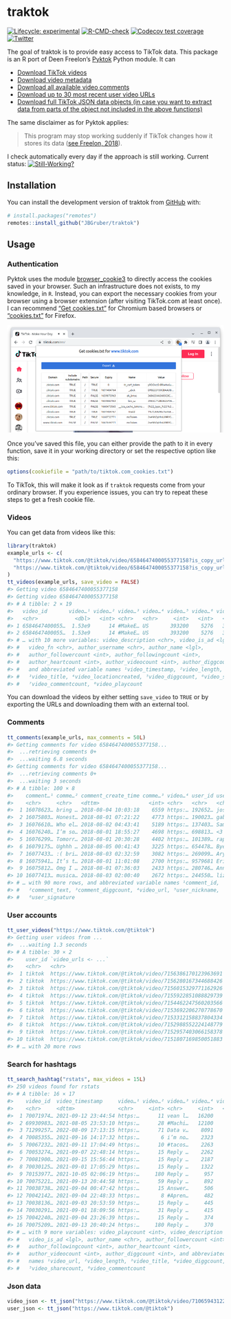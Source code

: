 
<!-- README.md is generated from README.Rmd. Please edit that file -->

# traktok

<!-- badges: start -->

[![Lifecycle:
experimental](https://img.shields.io/badge/lifecycle-experimental-orange.svg)](https://lifecycle.r-lib.org/articles/stages.html#experimental)
[![R-CMD-check](https://github.com/JBGruber/traktok/actions/workflows/R-CMD-check.yaml/badge.svg)](https://github.com/JBGruber/traktok/actions/workflows/R-CMD-check.yaml)
[![Codecov test
coverage](https://codecov.io/gh/JBGruber/traktok/branch/main/graph/badge.svg)](https://codecov.io/gh/JBGruber/traktok?branch=main)
[![Twitter](https://img.shields.io/twitter/url/https/twitter.com/JohannesBGruber.svg?style=social&label=Follow%20%40JohannesBGruber)](https://twitter.com/JohannesBGruber)
<!-- badges: end -->

The goal of traktok is to provide easy access to TikTok data. This
package is an R port of Deen Freelon’s
[Pyktok](https://github.com/dfreelon/pyktok) Python module. It can

- [Download TikTok videos](#videos)
- [Download video metadata](#videos)
- [Download all available video comments](#comments)
- [Download up to 30 most recent user video URLs](#user-accounts)
- [Download full TikTok JSON data objects (in case you want to extract
  data from parts of the object not included in the above
  functions)](#json-data)

The same disclaimer as for Pyktok applies:

> This program may stop working suddenly if TikTok changes how it stores
> its data ([see Freelon,
> 2018](https://osf.io/preprints/socarxiv/56f4q/)).

I check automatically every day if the approach is still working.
Current status:
[![Still-Working?](https://github.com/JBGruber/traktok/actions/workflows/still-working.yaml/badge.svg)](https://github.com/JBGruber/traktok/actions/workflows/still-working.yaml)

## Installation

You can install the development version of traktok from
[GitHub](https://github.com/) with:

``` r
# install.packages("remotes")
remotes::install_github("JBGruber/traktok")
```

## Usage

### Authentication

Pyktok uses the module
[browser_cookie3](https://github.com/borisbabic/browser_cookie3) to
directly access the cookies saved in your browser. Such an
infrastructure does not exists, to my knowledge, in `R`. Instead, you
can export the necessary cookies from your browser using a browser
extension (after visiting TikTok.com at least once). I can recommend
[“Get
cookies.txt”](https://chrome.google.com/webstore/detail/get-cookiestxt/bgaddhkoddajcdgocldbbfleckgcbcid)
for Chromium based browsers or
[“cookies.txt”](https://addons.mozilla.org/en-US/firefox/addon/cookies-txt/)
for Firefox.

![](man/figures/cookies.png)

Once you’ve saved this file, you can either provide the path to it in
every function, save it in your working directory or set the respective
option like this:

``` r
options(cookiefile = "path/to/tiktok.com_cookies.txt")
```

To TikTok, this will make it look as if `traktok` requests come from
your ordinary browser. If you experience issues, you can try to repeat
these steps to get a fresh cookie file.

### Videos

You can get data from videos like this:

``` r
library(traktok)
example_urls <- c(
  "https://www.tiktok.com/@tiktok/video/6584647400055377158?is_copy_url=1&is_from_webapp=v1",
  "https://www.tiktok.com/@tiktok/video/6584647400055377158?is_copy_url=1&is_from_webapp=v1"
)
tt_videos(example_urls, save_video = FALSE)
#> Getting video 6584647400055377158
#> Getting video 6584647400055377158
#> # A tibble: 2 × 19
#>   video_id       video…¹ video…² video…³ video…⁴ video…⁵ video…⁶ video…⁷ video…⁸
#>   <chr>            <dbl>   <int> <chr>   <chr>     <int>   <int>   <int>   <int>
#> 1 6584647400055…  1.53e9      14 #MakeE… US       393200    5276   34000 3500000
#> 2 6584647400055…  1.53e9      14 #MakeE… US       393200    5276   34000 3500000
#> # … with 10 more variables: video_description <chr>, video_is_ad <lgl>,
#> #   video_fn <chr>, author_username <chr>, author_name <lgl>,
#> #   author_followercount <int>, author_followingcount <int>,
#> #   author_heartcount <int>, author_videocount <int>, author_diggcount <int>,
#> #   and abbreviated variable names ¹​video_timestamp, ²​video_length,
#> #   ³​video_title, ⁴​video_locationcreated, ⁵​video_diggcount, ⁶​video_sharecount,
#> #   ⁷​video_commentcount, ⁸​video_playcount
```

You can download the videos by either setting `save_video` to `TRUE` or
by exporting the URLs and downloading them with an external tool.

### Comments

``` r
tt_comments(example_urls, max_comments = 50L)
#> Getting comments for video 6584647400055377158...
#>  ...retrieving comments 0+
#>  ...waiting 6.8 seconds
#> Getting comments for video 6584647400055377158...
#>  ...retrieving comments 0+
#>  ...waiting 3 seconds
#> # A tibble: 100 × 8
#>    comment…¹ comme…² comment_create_time comme…³ video…⁴ user_id user_…⁵ user_…⁶
#>    <chr>     <chr>   <dttm>                <int> <chr>   <chr>   <chr>   <chr>  
#>  1 16078623… bring … 2018-08-04 10:03:18    6559 https:… 192652… josie<3 "15"   
#>  2 16075803… Honest… 2018-08-01 07:21:22    4773 https:… 190023… gabby   ""     
#>  3 16076610… Who el… 2018-08-02 04:43:41    5189 https:… 137403… Sam     "you’r…
#>  4 16076240… I’m so… 2018-08-01 18:55:27    4698 https:… 698813… <3      ""     
#>  5 16076299… Tomorr… 2018-08-01 20:30:28    4402 https:… 101389… rapids… "posti…
#>  6 16079175… Ughhh … 2018-08-05 00:41:43    3225 https:… 654478… Bye     ""     
#>  7 16077433… :( bri… 2018-08-03 02:32:59    3082 https:… 269099… Ary     ""     
#>  8 16075941… It’s t… 2018-08-01 11:01:08    2700 https:… 9579681 Erick … "🇵🇭🇺🇸\…
#>  9 16075812… Omg I … 2018-08-01 07:36:03    2433 https:… 280746… Anneli… "Oh he…
#> 10 16077413… musica… 2018-08-03 02:00:40    2672 https:… 244550… lizzie… "snap …
#> # … with 90 more rows, and abbreviated variable names ¹​comment_id,
#> #   ²​comment_text, ³​comment_diggcount, ⁴​video_url, ⁵​user_nickname,
#> #   ⁶​user_signature
```

### User accounts

``` r
tt_user_videos("https://www.tiktok.com/@tiktok")
#> Getting user videos from ...
#>  ...waiting 1.3 seconds
#> # A tibble: 30 × 2
#>    user_id `video_urls <- ...`                                     
#>    <chr>   <chr>                                                   
#>  1 tiktok  https://www.tiktok.com/@tiktok/video/7156386170123963691
#>  2 tiktok  https://www.tiktok.com/@tiktok/video/7156280167344688426
#>  3 tiktok  https://www.tiktok.com/@tiktok/video/7156015329771162926
#>  4 tiktok  https://www.tiktok.com/@tiktok/video/7155922851088829739
#>  5 tiktok  https://www.tiktok.com/@tiktok/video/7154462247560203566
#>  6 tiktok  https://www.tiktok.com/@tiktok/video/7153692206270778670
#>  7 tiktok  https://www.tiktok.com/@tiktok/video/7153312158837804334
#>  8 tiktok  https://www.tiktok.com/@tiktok/video/7152988552224148779
#>  9 tiktok  https://www.tiktok.com/@tiktok/video/7152957403066158378
#> 10 tiktok  https://www.tiktok.com/@tiktok/video/7151807169850051883
#> # … with 20 more rows
```

### Search for hashtags

``` r
tt_search_hashtag("rstats", max_videos = 15L)
#> 250 videos found for rstats
#> # A tibble: 16 × 17
#>    video_id  video_timestamp     video…¹ video…² video…³ video…⁴ video…⁵ video…⁶
#>    <chr>     <dttm>              <chr>     <int> <chr>     <int>   <int>   <int>
#>  1 70071974… 2021-09-12 23:44:54 https:…      11 vean l…   16200     156     106
#>  2 69930983… 2021-08-05 23:53:10 https:…      28 #Machi…   12100     271       0
#>  3 71299257… 2022-08-09 17:13:15 https:…      71 Data v…    8091     222     116
#>  4 70085355… 2021-09-16 14:17:32 https:…       6 i’m no…    2323     180      27
#>  5 70067232… 2021-09-11 17:04:49 https:…      10 #tacos…    2263      11      41
#>  6 70053274… 2021-09-07 22:48:14 https:…      15 Reply …    2262     138      12
#>  7 70081900… 2021-09-15 15:56:44 https:…      15 Reply …    2187     213      16
#>  8 70030125… 2021-09-01 17:05:29 https:…      15 Reply …    1322      12     144
#>  9 70153977… 2021-10-05 02:06:19 https:…     180 Reply …     957      94      30
#> 10 70075221… 2021-09-13 20:44:58 https:…      59 Reply …     892      13      41
#> 11 70038738… 2021-09-04 00:47:42 https:…      15 Answer…     506      42       4
#> 12 70042142… 2021-09-04 22:48:33 https:…       8 #Apren…     482      12      16
#> 13 70038136… 2021-09-03 20:53:59 https:…      15 Reply …     445      15       8
#> 14 70030291… 2021-09-01 18:09:56 https:…      31 Reply …     415       6       6
#> 15 70042240… 2021-09-04 23:26:39 https:…      15 Reply …     374       8      10
#> 16 70075209… 2021-09-13 20:40:24 https:…     180 Reply …     370       2      10
#> # … with 9 more variables: video_playcount <int>, video_description <chr>,
#> #   video_is_ad <lgl>, author_name <chr>, author_followercount <int>,
#> #   author_followingcount <int>, author_heartcount <int>,
#> #   author_videocount <int>, author_diggcount <int>, and abbreviated variable
#> #   names ¹​video_url, ²​video_length, ³​video_title, ⁴​video_diggcount,
#> #   ⁵​video_sharecount, ⁶​video_commentcount
```

### Json data

``` r
video_json <- tt_json("https://www.tiktok.com/@tiktok/video/7106594312292453675?is_copy_url=1&is_from_webapp=v1")
user_json <- tt_json("https://www.tiktok.com/@tiktok")
```
